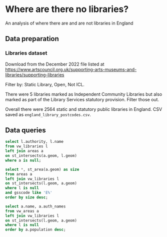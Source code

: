 # Where are there no libraries?

An analysis of where there are and are not libraries in England

## Data preparation

### Libraries dataset

Download from the December 2022 file listed at https://www.artscouncil.org.uk/supporting-arts-museums-and-libraries/supporting-libraries

Filter by: Static Library, Open, Not ICL.

There were 5 libraries marked as Independent Community Libraries but also marked as part of the Library Services statutory provision. Filter those out.

Overall there were 2564 static and statutory public libraries in England. CSV saved as `england_library_postcodes.csv`.


## Data queries


```sql
select l.authority, l.name
from vw_libraries l
left join areas a
on st_intersects(a.geom, l.geom)
where a is null;
```


```sql
select *, st_area(a.geom) as size
from areas a
left join vw_libraries l
on st_intersects(l.geom, a.geom)
where l is null
and gsscode like 'E%'
order by size desc;
```


```sql
select a.name, a.auth_names
from vw_areas a
left join vw_libraries l
on st_intersects(l.geom, a.geom)
where l is null
order by a.population desc;
```

